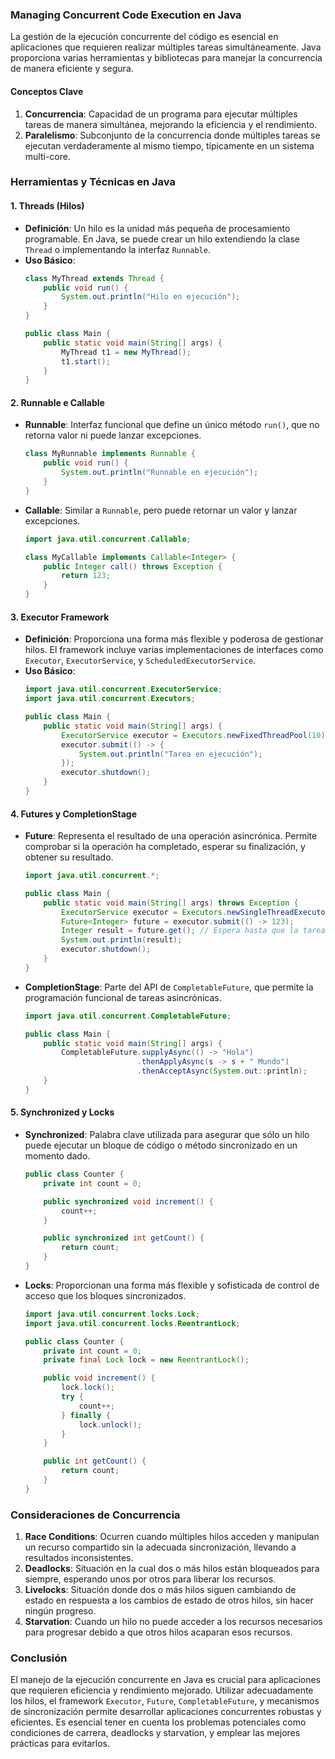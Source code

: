 ### Managing Concurrent Code Execution en Java

La gestión de la ejecución concurrente del código es esencial en aplicaciones que requieren realizar múltiples tareas simultáneamente. Java proporciona varias herramientas y bibliotecas para manejar la concurrencia de manera eficiente y segura.

#### Conceptos Clave

1. **Concurrencia**: Capacidad de un programa para ejecutar múltiples tareas de manera simultánea, mejorando la eficiencia y el rendimiento.
2. **Paralelismo**: Subconjunto de la concurrencia donde múltiples tareas se ejecutan verdaderamente al mismo tiempo, típicamente en un sistema multi-core.

### Herramientas y Técnicas en Java

#### 1. **Threads (Hilos)**

- **Definición**: Un hilo es la unidad más pequeña de procesamiento programable. En Java, se puede crear un hilo extendiendo la clase `Thread` o implementando la interfaz `Runnable`.
- **Uso Básico**:
  ```java
  class MyThread extends Thread {
      public void run() {
          System.out.println("Hilo en ejecución");
      }
  }

  public class Main {
      public static void main(String[] args) {
          MyThread t1 = new MyThread();
          t1.start();
      }
  }
  ```

#### 2. **Runnable e Callable**

- **Runnable**: Interfaz funcional que define un único método `run()`, que no retorna valor ni puede lanzar excepciones.
  ```java
  class MyRunnable implements Runnable {
      public void run() {
          System.out.println("Runnable en ejecución");
      }
  }
  ```
- **Callable**: Similar a `Runnable`, pero puede retornar un valor y lanzar excepciones.
  ```java
  import java.util.concurrent.Callable;

  class MyCallable implements Callable<Integer> {
      public Integer call() throws Exception {
          return 123;
      }
  }
  ```

#### 3. **Executor Framework**

- **Definición**: Proporciona una forma más flexible y poderosa de gestionar hilos. El framework incluye varias implementaciones de interfaces como `Executor`, `ExecutorService`, y `ScheduledExecutorService`.
- **Uso Básico**:
  ```java
  import java.util.concurrent.ExecutorService;
  import java.util.concurrent.Executors;

  public class Main {
      public static void main(String[] args) {
          ExecutorService executor = Executors.newFixedThreadPool(10);
          executor.submit(() -> {
              System.out.println("Tarea en ejecución");
          });
          executor.shutdown();
      }
  }
  ```

#### 4. **Futures y CompletionStage**

- **Future**: Representa el resultado de una operación asincrónica. Permite comprobar si la operación ha completado, esperar su finalización, y obtener su resultado.
  ```java
  import java.util.concurrent.*;

  public class Main {
      public static void main(String[] args) throws Exception {
          ExecutorService executor = Executors.newSingleThreadExecutor();
          Future<Integer> future = executor.submit(() -> 123);
          Integer result = future.get(); // Espera hasta que la tarea complete y obtiene el resultado
          System.out.println(result);
          executor.shutdown();
      }
  }
  ```

- **CompletionStage**: Parte del API de `CompletableFuture`, que permite la programación funcional de tareas asincrónicas.
  ```java
  import java.util.concurrent.CompletableFuture;

  public class Main {
      public static void main(String[] args) {
          CompletableFuture.supplyAsync(() -> "Hola")
                           .thenApplyAsync(s -> s + " Mundo")
                           .thenAcceptAsync(System.out::println);
      }
  }
  ```

#### 5. **Synchronized y Locks**

- **Synchronized**: Palabra clave utilizada para asegurar que sólo un hilo puede ejecutar un bloque de código o método sincronizado en un momento dado.
  ```java
  public class Counter {
      private int count = 0;

      public synchronized void increment() {
          count++;
      }

      public synchronized int getCount() {
          return count;
      }
  }
  ```

- **Locks**: Proporcionan una forma más flexible y sofisticada de control de acceso que los bloques sincronizados.
  ```java
  import java.util.concurrent.locks.Lock;
  import java.util.concurrent.locks.ReentrantLock;

  public class Counter {
      private int count = 0;
      private final Lock lock = new ReentrantLock();

      public void increment() {
          lock.lock();
          try {
              count++;
          } finally {
              lock.unlock();
          }
      }

      public int getCount() {
          return count;
      }
  }
  ```

### Consideraciones de Concurrencia

1. **Race Conditions**: Ocurren cuando múltiples hilos acceden y manipulan un recurso compartido sin la adecuada sincronización, llevando a resultados inconsistentes.
2. **Deadlocks**: Situación en la cual dos o más hilos están bloqueados para siempre, esperando unos por otros para liberar los recursos.
3. **Livelocks**: Situación donde dos o más hilos siguen cambiando de estado en respuesta a los cambios de estado de otros hilos, sin hacer ningún progreso.
4. **Starvation**: Cuando un hilo no puede acceder a los recursos necesarios para progresar debido a que otros hilos acaparan esos recursos.

### Conclusión

El manejo de la ejecución concurrente en Java es crucial para aplicaciones que requieren eficiencia y rendimiento mejorado. Utilizar adecuadamente los hilos, el framework `Executor`, `Future`, `CompletableFuture`, y mecanismos de sincronización permite desarrollar aplicaciones concurrentes robustas y eficientes. Es esencial tener en cuenta los problemas potenciales como condiciones de carrera, deadlocks y starvation, y emplear las mejores prácticas para evitarlos.

